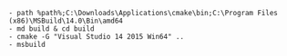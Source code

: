 
    - path %path%;C:\Downloads\Applications\cmake\bin;C:\Program Files (x86)\MSBuild\14.0\Bin\amd64
    - md build & cd build
    - cmake -G "Visual Studio 14 2015 Win64" ..
    - msbuild


